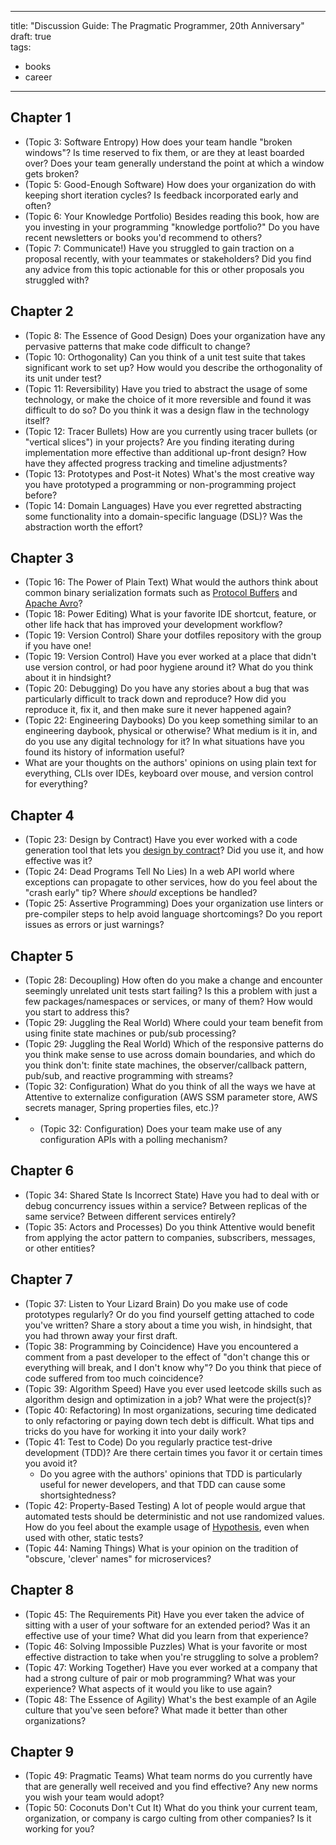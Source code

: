 
---  
  
title: "Discussion Guide: The Pragmatic Programmer, 20th Anniversary"  
draft: true  
tags:  
- books  
- career  
  
---  
  
## Chapter 1  
  
- (Topic 3: Software Entropy) How does your team handle "broken windows"? Is time reserved to fix them, or are they at least boarded over? Does your team generally understand the point at which a window gets broken?  
- (Topic 5: Good-Enough Software) How does your organization do with keeping short iteration cycles? Is feedback incorporated early and often?  
- (Topic 6: Your Knowledge Portfolio) Besides reading this book, how are you investing in your programming "knowledge portfolio?" Do you have recent newsletters or books you'd recommend to others?  
- (Topic 7: Communicate!) Have you struggled to gain traction on a proposal recently, with your teammates or stakeholders? Did you find any advice from this topic actionable for this or other proposals you struggled with?  
  
## Chapter 2  
  
- (Topic 8: The Essence of Good Design) Does your organization have any pervasive patterns that make code difficult to change?  
- (Topic 10: Orthogonality) Can you think of a unit test suite that takes significant work to set up? How would you describe the orthogonality of its unit under test?  
- (Topic 11: Reversibility) Have you tried to abstract the usage of some technology, or make the choice of it more reversible and found it was difficult to do so? Do you think it was a design flaw in the technology itself?  
- (Topic 12: Tracer Bullets) How are you currently using tracer bullets (or "vertical slices") in your projects? Are you finding iterating during implementation more effective than additional up-front design? How have they affected progress tracking and timeline adjustments?  
- (Topic 13: Prototypes and Post-it Notes) What's the most creative way you have prototyped a programming or non-programming project before?  
- (Topic 14: Domain Languages) Have you ever regretted abstracting some functionality into a domain-specific language (DSL)? Was the abstraction worth the effort?  
  
## Chapter 3  
  
- (Topic 16: The Power of Plain Text) What would the authors think about common binary serialization formats such as [Protocol Buffers](https://protobuf.dev/) and [Apache Avro](https://avro.apache.org/)?  
- (Topic 18: Power Editing) What is your favorite IDE shortcut, feature, or other life hack that has improved your development workflow?  
- (Topic 19: Version Control) Share your dotfiles repository with the group if you have one!  
- (Topic 19: Version Control) Have you ever worked at a place that didn't use version control, or had poor hygiene around it? What do you think about it in hindsight?  
- (Topic 20: Debugging) Do you have any stories about a bug that was particularly difficult to track down and reproduce? How did you reproduce it, fix it, and then make sure it never happened again?  
- (Topic 22: Engineering Daybooks) Do you keep something similar to an engineering daybook, physical or otherwise? What medium is it in, and do you use any digital technology for it? In what situations have you found its history of information useful?  
- What are your thoughts on the authors' opinions on using plain text for everything, CLIs over IDEs, keyboard over mouse, and version control for everything?  
  
## Chapter 4  
  
- (Topic 23: Design by Contract) Have you ever worked with a code generation tool that lets you [design by contract](https://en.wikipedia.org/wiki/Design_by_contract)? Did you use it, and how effective was it?  
- (Topic 24: Dead Programs Tell No Lies) In a web API world where exceptions can propagate to other services, how do you feel about the "crash early" tip? Where _should_ exceptions be handled?  
- (Topic 25: Assertive Programming) Does your organization use linters or pre-compiler steps to help avoid language shortcomings? Do you report issues as errors or just warnings?
  
## Chapter 5  
  
- (Topic 28: Decoupling) How often do you make a change and encounter seemingly unrelated unit tests start failing? Is this a problem with just a few packages/namespaces or services, or many of them? How would you start to address this?  
- (Topic 29: Juggling the Real World) Where could your team benefit from using finite state machines or pub/sub processing?  
- (Topic 29: Juggling the Real World) Which of the responsive patterns do you think make sense to use across domain boundaries, and which do you think don't: finite state machines, the observer/callback pattern, pub/sub, and reactive programming with streams?  
- (Topic 32: Configuration) What do you think of all the ways we have at Attentive to externalize configuration (AWS SSM parameter store, AWS secrets manager, Spring properties files, etc.)?  
- - (Topic 32: Configuration) Does your team make use of any configuration APIs with a polling mechanism?  
  
## Chapter 6  
  
- (Topic 34: Shared State Is Incorrect State) Have you had to deal with or debug concurrency issues within a service? Between replicas of the same service? Between different services entirely?  
- (Topic 35: Actors and Processes) Do you think Attentive would benefit from applying the actor pattern to companies, subscribers, messages, or other entities?  
  
## Chapter 7  
  
- (Topic 37: Listen to Your Lizard Brain) Do you make use of code prototypes regularly? Or do you find yourself getting attached to code you've written? Share a story about a time you wish, in hindsight, that you had thrown away your first draft.  
- (Topic 38: Programming by Coincidence) Have you encountered a comment from a past developer to the effect of "don't change this or everything will break, and I don't know why"? Do you think that piece of code suffered from too much coincidence?  
- (Topic 39: Algorithm Speed) Have you ever used leetcode skills such as algorithm design and optimization in a job? What were the project(s)?  
- (Topic 40: Refactoring) In most organizations, securing time dedicated to only refactoring or paying down tech debt is difficult. What tips and tricks do you have for working it into your daily work?  
- (Topic 41: Test to Code) Do you regularly practice test-drive development (TDD)? Are there certain times you favor it or certain times you avoid it?  
  - Do you agree with the authors' opinions that TDD is particularly useful for newer developers, and that TDD can cause some shortsightedness?  
- (Topic 42: Property-Based Testing) A lot of people would argue that automated tests should be deterministic and not use randomized values. How do you feel about the example usage of [Hypothesis](https://hypothesis.readthedocs.io/en/latest/), even when used with other, static tests?  
- (Topic 44: Naming Things) What is your opinion on the tradition of "obscure, 'clever' names" for microservices?  
  
## Chapter 8  
  
- (Topic 45: The Requirements Pit) Have you ever taken the advice of sitting with a user of your software for an extended period? Was it an effective use of your time? What did you learn from that experience?  
- (Topic 46: Solving Impossible Puzzles) What is your favorite or most effective distraction to take when you're struggling to solve a problem?  
- (Topic 47: Working Together) Have you ever worked at a company that had a strong culture of pair or mob programming? What was your experience? What aspects of it would you like to use again?  
- (Topic 48: The Essence of Agility) What's the best example of an Agile culture that you've seen before? What made it better than other organizations?  
  
## Chapter 9  
  
- (Topic 49: Pragmatic Teams) What team norms do you currently have that are generally well received and you find effective? Any new norms you wish your team would adopt?  
- (Topic 50: Coconuts Don't Cut It) What do you think your current team, organization, or company is cargo culting from other companies? Is it working for you?
<!--stackedit_data:
eyJoaXN0b3J5IjpbOTA3MjExODc5LC0zMzc2MjgyMzNdfQ==
-->